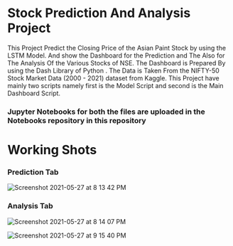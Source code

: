 # Stock Prediction And Analysis Project

This Project Predict the Closing Price of the Asian Paint Stock by using the LSTM Model.
And show the Dashboard for the Prediction and The Also for The Analysis Of the Various Stocks of NSE.
The Dashboard is Prepared By using the Dash Library of Python .
The Data is Taken From the NIFTY-50 Stock Market Data (2000 - 2021) dataset from Kaggle.
This Project have mainly two scripts namely first is the Model Script and second is the Main Dashboard Script.

### Jupyter Notebooks for both the files are uploaded in the Notebooks repository in this repository

# Working Shots

### Prediction Tab

![Screenshot 2021-05-27 at 8 13 42 PM](https://user-images.githubusercontent.com/78098555/119857089-e79b9280-bf30-11eb-9ff0-00e9b2dd6657.png)


### Analysis Tab

![Screenshot 2021-05-27 at 8 14 07 PM](https://user-images.githubusercontent.com/78098555/119857146-f3875480-bf30-11eb-82ae-7ec59a33f4f7.png)

![Screenshot 2021-05-27 at 9 15 40 PM](https://user-images.githubusercontent.com/78098555/119857166-f8e49f00-bf30-11eb-9165-a7b133db2a73.png)


